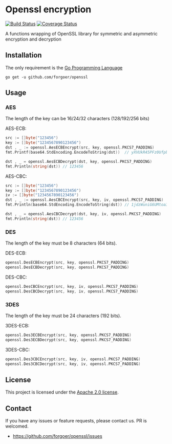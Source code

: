 # Openssl encryption

[![Build Status](https://www.travis-ci.org/forgoer/openssl.svg?branch=master)](https://www.travis-ci.org/forgoer/openssl)
[![Coverage Status](https://coveralls.io/repos/github/forgoer/openssl/badge.svg?branch=master)](https://coveralls.io/github/forgoer/openssl?branch=master)

A functions wrapping of OpenSSL library for symmetric and asymmetric encryption and decryption

## Installation

The only requirement is the [Go Programming Language](https://golang.org/dl/)

```
go get -u github.com/forgoer/openssl
```

## Usage

### AES

The length of the key can be 16/24/32 characters (128/192/256 bits)

AES-ECB:

```go 
src := []byte("123456")
key := []byte("1234567890123456")
dst , _ := openssl.AesECBEncrypt(src, key, openssl.PKCS7_PADDING)
fmt.Printf(base64.StdEncoding.EncodeToString(dst))  // yXVUkR45PFz0UfpbDB8/ew==

dst , _ = openssl.AesECBDecrypt(dst, key, openssl.PKCS7_PADDING)
fmt.Println(string(dst)) // 123456
```

AES-CBC:

```go
src := []byte("123456")
key := []byte("1234567890123456")
iv := []byte("1234567890123456")
dst , _ := openssl.AesCBCEncrypt(src, key, iv, openssl.PKCS7_PADDING)
fmt.Println(base64.StdEncoding.EncodeToString(dst)) // 1jdzWuniG6UMtoa3T6uNLA==

dst , _ = openssl.AesCBCDecrypt(dst, key, iv, openssl.PKCS7_PADDING)
fmt.Println(string(dst)) // 123456
```

### DES

The length of the key must be 8 characters (64 bits).

DES-ECB:

```go
openssl.DesECBEncrypt(src, key, openssl.PKCS7_PADDING)
openssl.DesECBDecrypt(src, key, openssl.PKCS7_PADDING)
```

DES-CBC:

```go
openssl.DesCBCEncrypt(src, key, iv, openssl.PKCS7_PADDING)
openssl.DesCBCDecrypt(src, key, iv, openssl.PKCS7_PADDING)
```

### 3DES

The length of the key must be 24 characters (192 bits).

3DES-ECB:

```go
openssl.Des3ECBEncrypt(src, key, openssl.PKCS7_PADDING)
openssl.Des3ECBDecrypt(src, key, openssl.PKCS7_PADDING)
```

3DES-CBC:

```go
openssl.Des3CBCEncrypt(src, key, iv, openssl.PKCS7_PADDING)
openssl.Des3CBCDecrypt(src, key, iv, openssl.PKCS7_PADDING)
```

## License

This project is licensed under the [Apache 2.0 license](LICENSE).

## Contact

If you have any issues or feature requests, please contact us. PR is welcomed.
- https://github.com/forgoer/openssl/issues

